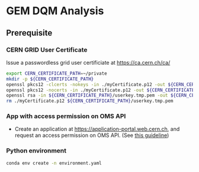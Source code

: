# GEM DQM Analysis

## Prerequisite
### CERN GRID User Certificate 
Issue a passwordless grid user certificiate at https://ca.cern.ch/ca/
```zsh
export CERN_CERTIFICATE_PATH=~/private
mkdir -p ${CERN_CERTIFICATE_PATH}
openssl pkcs12 -clcerts -nokeys -in ./myCertificate.p12 -out ${CERN_CERTIFICATE_PATH}/usercert.pem
openssl pkcs12 -nocerts -in ./myCertificate.p12 -out ${CERN_CERTIFICATE_PATH}/userkey.tmp.pem
openssl rsa -in ${CERN_CERTIFICATE_PATH}/userkey.tmp.pem -out ${CERN_CERTIFICATE_PATH}/userkey.pem
rm ./myCertificate.p12 ${CERN_CERTIFICATE_PATH}/userkey.tmp.pem
```

### App with access permission on OMS API
- Create an application at https://application-portal.web.cern.ch, and request an access permission on OMS API. (See [this guideline](https://gitlab.cern.ch/cmsoms/oms-api-client/-/wikis/uploads/01fe5b10560e76849ce636cf53e59e20/OMS_CERN_OpenID_API__2022_.pdf))

### Python environment
```zsh
conda env create -n environment.yaml
```
